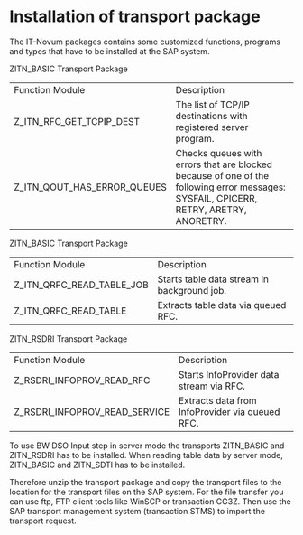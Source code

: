 # Installation of transport package

The IT-Novum packages contains some customized functions, programs and types that have to be installed at the SAP system.

ZITN_BASIC Transport Package
<table>
    <tr>
        <td>Function Module</td>
        <td>Description</td>
    </tr>
    <tr>
        <td>Z_ITN_RFC_GET_TCPIP_DEST</td>
        <td>The list of TCP/IP destinations with registered server program.</td>
    </tr>
    <tr>
        <td>Z_ITN_QOUT_HAS_ERROR_QUEUES</td>
        <td>Checks queues with errors that are blocked because of one of the following error messages: SYSFAIL, CPICERR, RETRY, ARETRY, ANORETRY.</td>
    </tr>

</table>

ZITN_BASIC Transport Package
<table>
    <tr>
        <td>Function Module</td>
        <td>Description</td>
    </tr>
    <tr>
        <td>Z_ITN_QRFC_READ_TABLE_JOB</td>
        <td>Starts table data stream in background job.</td>
    </tr>
    <tr>
        <td>Z_ITN_QRFC_READ_TABLE</td>
        <td>Extracts table data via queued RFC.</td>
    </tr>

</table>

ZITN_RSDRI Transport Package
<table>
    <tr>
        <td>Function Module</td>
        <td>Description</td>
    </tr>
    <tr>
        <td>Z_RSDRI_INFOPROV_READ_RFC</td>
        <td>Starts InfoProvider data stream via RFC.</td>
    </tr>
    <tr>
        <td>Z_RSDRI_INFOPROV_READ_SERVICE</td>
        <td>Extracts data from InfoProvider via queued RFC.</td>
    </tr>

</table>

To use BW DSO Input step in server mode the transports ZITN_BASIC and ZITN_RSDRI has to be installed. When reading table data by server mode, ZITN_BASIC and ZITN_SDTI has to be installed.

Therefore unzip the transport package and copy the transport files to the location for the transport files on the SAP system. For the file transfer you can use ftp, FTP client tools like WinSCP or transaction CG3Z.
Then use the SAP transport management system (transaction STMS) to import the transport request.
